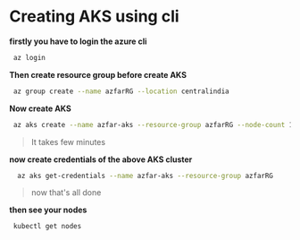 # Creating AKS using cli

**firstly you have to login the azure cli**
   ```bash
    az login
   ```

**Then create resource group before create AKS**
   ```bash
    az group create --name azfarRG --location centralindia
   ```

**Now create AKS**
   ```bash
    az aks create --name azfar-aks --resource-group azfarRG --node-count 1
   ```
> It takes few minutes

**now create credentials of the above AKS cluster**
   ```bash
     az aks get-credentials --name azfar-aks --resource-group azfarRG
   ```
> now that's all done

**then see your nodes**
   ```bash
    kubectl get nodes
   ```
    
